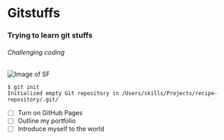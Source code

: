 # Gitstuffs
### Trying to learn git stuffs
###### Challenging coding

![Image of SF](https://www.pngitem.com/pimgs/m/81-819959_dota-2-hero-png-transparent-png.png)

```
$ git init
Initialized empty Git repository in /Users/skills/Projects/recipe-repository/.git/
```

- [ ] Turn on GitHub Pages
- [ ] Outline my portfolio
- [ ] Introduce myself to the world
